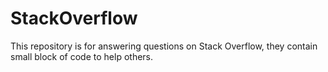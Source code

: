 # StackOverflow
This repository is for answering questions on Stack Overflow, they contain small block of code to help others.
